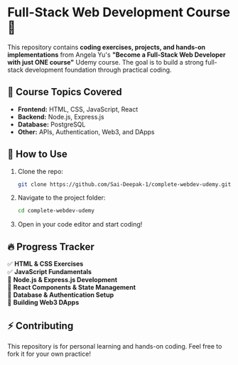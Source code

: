 # Full-Stack Web Development Course 🚀

This repository contains **coding exercises, projects, and hands-on implementations** from Angela Yu's **"Become a Full-Stack Web Developer with just ONE course"** Udemy course. The goal is to build a strong full-stack development foundation through practical coding.

## 📌 Course Topics Covered  
- **Frontend:** HTML, CSS, JavaScript, React  
- **Backend:** Node.js, Express.js  
- **Database:** PostgreSQL  
- **Other:** APIs, Authentication, Web3, and DApps  

## 🚀 How to Use  
1. Clone the repo:  
   ```sh
   git clone https://github.com/Sai-Deepak-1/complete-webdev-udemy.git
   ```
2. Navigate to the project folder:  
   ```sh
   cd complete-webdev-udemy
   ```
3. Open in your code editor and start coding!  

## 🔥 Progress Tracker  
✅ **HTML & CSS Exercises**  
✅ **JavaScript Fundamentals**  
🔄 **Node.js & Express.js Development**  
🔄 **React Components & State Management**  
🔄 **Database & Authentication Setup**  
🔄 **Building Web3 DApps**  

## ⚡ Contributing  
This repository is for personal learning and hands-on coding. Feel free to fork it for your own practice!
